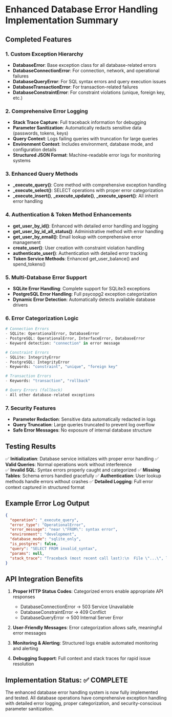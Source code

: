 # Enhanced Database Error Handling Implementation Summary

## Completed Features

### 1. Custom Exception Hierarchy
- **DatabaseError**: Base exception class for all database-related errors
- **DatabaseConnectionError**: For connection, network, and operational failures
- **DatabaseQueryError**: For SQL syntax errors and query execution issues
- **DatabaseTransactionError**: For transaction-related failures
- **DatabaseConstraintError**: For constraint violations (unique, foreign key, etc.)

### 2. Comprehensive Error Logging
- **Stack Trace Capture**: Full traceback information for debugging
- **Parameter Sanitization**: Automatically redacts sensitive data (passwords, tokens, keys)
- **Query Context**: Logs failing queries with truncation for large queries
- **Environment Context**: Includes environment, database mode, and configuration details
- **Structured JSON Format**: Machine-readable error logs for monitoring systems

### 3. Enhanced Query Methods
- **_execute_query()**: Core method with comprehensive exception handling
- **_execute_select()**: SELECT operations with proper error categorization
- **_execute_insert()**, **_execute_update()**, **_execute_upsert()**: All inherit error handling

### 4. Authentication & Token Method Enhancements
- **get_user_by_id()**: Enhanced with detailed error handling and logging
- **get_user_by_id_all_status()**: Administrative method with error handling
- **get_user_by_email()**: Email lookup with comprehensive error management
- **create_user()**: User creation with constraint violation handling
- **authenticate_user()**: Authentication with detailed error tracking
- **Token Service Methods**: Enhanced get_user_balance() and spend_tokens()

### 5. Multi-Database Error Support
- **SQLite Error Handling**: Complete support for SQLite3 exceptions
- **PostgreSQL Error Handling**: Full psycopg2 exception categorization
- **Dynamic Error Detection**: Automatically detects available database drivers

### 6. Error Categorization Logic
```python
# Connection Errors
- SQLite: OperationalError, DatabaseError
- PostgreSQL: OperationalError, InterfaceError, DatabaseError
- Keyword detection: "connection" in error message

# Constraint Errors  
- SQLite: IntegrityError
- PostgreSQL: IntegrityError
- Keywords: "constraint", "unique", "foreign key"

# Transaction Errors
- Keywords: "transaction", "rollback"

# Query Errors (fallback)
- All other database-related exceptions
```

### 7. Security Features
- **Parameter Redaction**: Sensitive data automatically redacted in logs
- **Query Truncation**: Large queries truncated to prevent log overflow
- **Safe Error Messages**: No exposure of internal database structure

## Testing Results

✅ **Initialization**: Database service initializes with proper error handling
✅ **Valid Queries**: Normal operations work without interference  
✅ **Invalid SQL**: Syntax errors properly caught and categorized
✅ **Missing Tables**: Schema errors handled gracefully
✅ **Authentication**: User lookup methods handle errors without crashes
✅ **Detailed Logging**: Full error context captured in structured format

## Example Error Log Output
```json
{
  "operation": "_execute_query",
  "error_type": "OperationalError", 
  "error_message": "near \"FROM\": syntax error",
  "environment": "development",
  "database_mode": "sqlite_only",
  "is_postgres": false,
  "query": "SELECT FROM invalid_syntax",
  "params": null,
  "stack_trace": "Traceback (most recent call last):\n  File \"...\", line 1052..."
}
```

## API Integration Benefits

1. **Proper HTTP Status Codes**: Categorized errors enable appropriate API responses
   - DatabaseConnectionError → 503 Service Unavailable
   - DatabaseConstraintError → 409 Conflict  
   - DatabaseQueryError → 500 Internal Server Error

2. **User-Friendly Messages**: Error categorization allows safe, meaningful error messages

3. **Monitoring & Alerting**: Structured logs enable automated monitoring and alerting

4. **Debugging Support**: Full context and stack traces for rapid issue resolution

## Implementation Status: ✅ COMPLETE

The enhanced database error handling system is now fully implemented and tested. All database operations have comprehensive exception handling with detailed error logging, proper categorization, and security-conscious parameter sanitization.